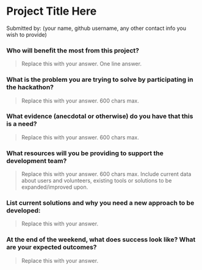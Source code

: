# Project Title Here

Submitted by: (your name, github username, any other contact info you wish to provide)


### Who will benefit the most from this project?

> Replace this with your answer. One line answer.



### What is the problem you are trying to solve by participating in the hackathon?

> Replace this with your answer. 600 chars max.



### What evidence (anecdotal or otherwise) do you have that this is a need?

> Replace this with your answer. 600 chars max.



### What resources will you be providing to support the development team?

> Replace this with your answer. 600 chars max.
> Include current data about users and volunteers, existing tools or solutions to be expanded/improved upon.


### List current solutions and why you need a new approach to be developed:

> Replace this with your answer.


### At the end of the weekend, what does success look like? What are your expected outcomes?

> Replace this with your answer.


